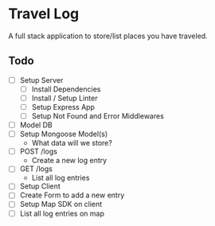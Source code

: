 # Travel Log
A full stack application to store/list places you have traveled.

## Todo

- [ ] Setup Server
  - [ ] Install Dependencies
  - [ ] Install / Setup Linter
  - [ ] Setup Express App
  - [ ] Setup Not Found and Error Middlewares
- [ ] Model DB
- [ ] Setup Mongoose Model(s)
  - What data will we store?
- [ ] POST /logs
  - Create a new log entry
- [ ] GET /logs
  - List all log entries
- [ ] Setup Client
- [ ] Create Form to add a new entry
- [ ] Setup Map SDK on client
- [ ] List all log entries on map
